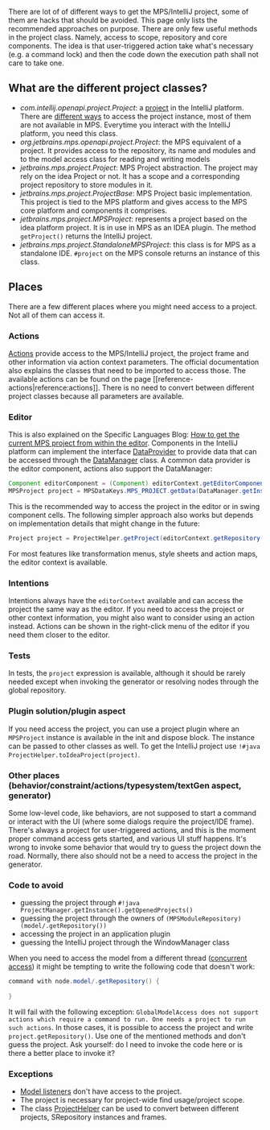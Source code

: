 There are lot of of different ways to get the MPS/IntelliJ project, some of them are hacks that should be avoided. This page
only lists the recommended approaches on purpose. There are only few useful methods in the project class. Namely, access to scope, repository and core components. The idea is that user-triggered action take what's necessary (e.g. a command lock) and then the code down the execution path shall not care to take one.

## What are the different project classes?

- *com.intellij.openapi.project.Project*: a [project](https://plugins.jetbrains.com/docs/intellij/project.html) in the IntelliJ platform. There are [different ways](https://plugins.jetbrains.com/docs/intellij/project.html#how-to-get-a-project-instance) to access the project instance, most of them are not available in MPS. Everytime you interact with the IntelliJ platform, you need this class.
- *org.jetbrains.mps.openapi.project.Project*: the MPS equivalent of a project. It provides access to the repository, its name and modules and to the model access class for reading and writing models
- *jetbrains.mps.project.Project*:  MPS Project abstraction. The project may rely on the idea Project or not. It has a scope and a corresponding project repository to store modules in it.
- *jetbrains.mps.project.ProjectBase*: MPS Project basic implementation. This project is tied to the MPS platform and gives access to the MPS core platform and components it comprises.
- *jetbrains.mps.project.MPSProject*: represents a project based on the idea platform project. It is in use in MPS as an IDEA plugin. The method `getProject()` returns the IntelliJ project.
- *jetbrains.mps.project.StandaloneMPSProject*: this class is for MPS as a standalone IDE. `#project` on the MPS console returns an instance of this class.

## Places

There are a few different places where you might need access to a project. Not all of them can access it.

### Actions

[Actions](https://www.jetbrains.com/help/mps/plugin.html#actionsandactiongroups) provide access to the MPS/IntelliJ project,
the project frame and other information via action context parameters. The official documentation also explains the classes that 
need to be imported to access those. The available actions can be found on the page [[reference-actions|reference:actions]].
There is no need to convert between different project classes because all parameters are available.

### Editor

This is also explained on the Specific Languages Blog: [How to get the current MPS project from within the editor](https://specificlanguages.com/posts/how-to-get-current-project-from-editor/). Components in the IntelliJ platform can implement the interface [DataProvider](http://127.0.0.1:63320/node?ref=498d89d2-c2e9-11e2-ad49-6cf049e62fe5%2Fjava%3Acom.intellij.openapi.actionSystem%28MPS.IDEA%2F%29%2F%7EDataProvider)
to provide data that can be accessed through the [DataManager](http://127.0.0.1:63320/node?ref=498d89d2-c2e9-11e2-ad49-6cf049e62fe5%2Fjava%3Acom.intellij.ide%28MPS.IDEA%2F%29%2F%7EDataManager) class. A common data provider is the editor component, actions also support the DataManager:

```java
Component editorComponent = (Component) editorContext.getEditorComponent();
MPSProject project = MPSDataKeys.MPS_PROJECT.getData(DataManager.getInstance().getDataContext(component));
```
This is the recommended way to access the project in the editor or in swing component cells. The following simpler approach
also works but depends on implementation details that might change in the future:

```java
Project project = ProjectHelper.getProject(editorContext.getRepository());
```

For most features like transformation menus, style sheets and action maps, the editor context is available.

### Intentions

Intentions always have the `editorContext` available and can access the project the same way as the editor. If you need to
access the project or other context information, you might also want to consider using an action instead. Actions can be shown
in the right-click menu of the editor if you need them closer to the editor.

### Tests

In tests, the `project` expression is available, although it should be rarely needed except when invoking the generator or resolving
nodes through the global repository.

### Plugin solution/plugin aspect

If you need access the project, you can use a project plugin where an `MPSProject` instance is available in the init and dispose block.
The instance can be passed to other classes as well. To get the IntelliJ project use `!#java ProjectHelper.toIdeaProject(project)`.

### Other places (behavior/constraint/actions/typesystem/textGen aspect, generator)

Some low-level code, like behaviors, are not supposed to start a command or interact with the UI (where some dialogs require the project/IDE frame). There's always a project for user-triggered actions, and this is the moment proper command access gets started, and various UI stuff happens. It's wrong to invoke some behavior that would try to guess the project down the road. Normally, there also should not be a need to access the project in the generator.

### Code to avoid

- guessing the project through `#!java ProjectManager.getInstance().getOpenedProjects()`
- guessing the project through the owners of `(MPSModuleRepository) (model/.getRepository())`
- accessing the project in an application plugin
- guessing the IntelliJ project through the WindowManager class

When you need to access the model from a different thread ([concurrent access](https://www.jetbrains.com/help/mps/open-api-accessing-models-from-code.html#concurrentaccess)) it might be tempting to write the following code that doesn't work:

```java
command with node.model/.getRepository() {
    
}
```

It will fail with the following exception: `GlobalModelAccess does not support actions which require a command to run. One needs a project to run such actions`. In those cases, it is possible to access the project and write `project.getRepository()`. Use one of the mentioned methods and don't guess the project. Ask yourself: do I need to invoke the code here or is there a better place to invoke it?

### Exceptions

- [Model listeners](https://jetbrains.github.io/MPS-extensions/extensions/utils/model-listener/) don't have access to the project.
- The project is necessary for project-wide find usage/project scope.
- The class [ProjectHelper](http://127.0.0.1:63320/node?ref=742f6602-5a2f-4313-aa6e-ae1cd4ffdc61%2Fjava%3Ajetbrains.mps.ide.project%28MPS.Platform%2F%29%2F%7EProjectHelper) can be used to convert between different projects, SRepository instances and frames.